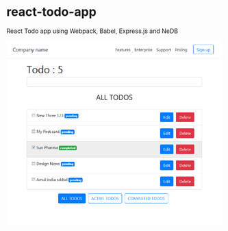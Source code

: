 # react-todo-app
React Todo app using Webpack, Babel, Express.js and NeDB

![alt text](src/assets/images/react-todo-app-v1.png "React todo app v1")

